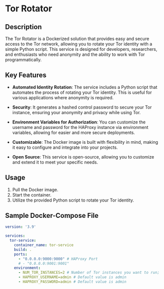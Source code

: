 # Tor Rotator

## Description

The Tor Rotator is a Dockerized solution that provides easy and secure access to the Tor network, allowing you to rotate your Tor identity with a simple Python script. This service is designed for developers, researchers, and enthusiasts who need anonymity and the ability to work with Tor programmatically.

## Key Features

- **Automated Identity Rotation**: The service includes a Python script that automates the process of rotating your Tor identity. This is useful for various applications where anonymity is required.
  
- **Security**: It generates a hashed control password to secure your Tor instance, ensuring your anonymity and privacy while using Tor.
  
- **Environment Variables for Authorization**: You can customize the username and password for the HAProxy instance via environment variables, allowing for easier and more secure deployments.

- **Customizable**: The Docker image is built with flexibility in mind, making it easy to configure and integrate into your projects.
  
- **Open Source**: This service is open-source, allowing you to customize and extend it to meet your specific needs.

## Usage

1. Pull the Docker image.
2. Start the container.
3. Utilize the provided Python script to rotate your Tor identity.

## Sample Docker-Compose File

```yaml
version: '3.9'

services:
  tor-service:
    container_name: tor-service
    build: .
    ports:
      - "0.0.0.0:9000:9000" # HAProxy Port
      # - "0.0.0.0:9001:9001"
    environment:
      - NUM_TOR_INSTANCES=2 # Number of Tor instances you want to run; default is 5
      - HAPROXY_USERNAME=admin # Default value is admin
      - HAPROXY_PASSWORD=admin # Default value is admin

